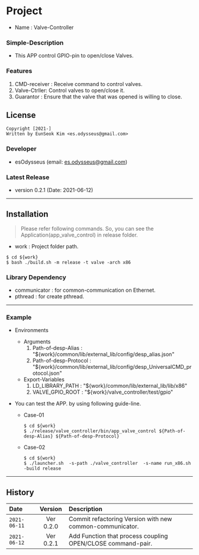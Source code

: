 # Project
- Name : Valve-Controller

### Simple-Description
- This APP control GPIO-pin to open/close Valves.

### Features
1. CMD-receiver : Receive command to control valves.
2. Valve-Ctrller: Control valves to open/close it.
3. Guarantor    : Ensure that the valve that was opened is willing to close.

## License
```
Copyright [2021-] 
Written by EunSeok Kim <es.odysseus@gmail.com>
```

### Developer
- esOdysseus (email: es.odysseus@gmail.com)

### Latest Release
- version 0.2.1 (Date: 2021-06-12)

---
## Installation
> Please refer following commands.
> So, you can see the Application(app_valve_control) in release folder.
   - work : Project folder path.

```shell
$ cd ${work}
$ bash ./build.sh -m release -t valve -arch x86
```
### Library Dependency
- communicator : for common-communication on Ethernet.
- pthread      : for create pthread.

---
### Example
- Environments
   - Arguments
      1. Path-of-desp-Alias      : "${work}/common/lib/external_lib/config/desp_alias.json"
      2. Path-of-desp-Protocol   : "${work}/common/lib/external_lib/config/desp_UniversalCMD_protocol.json"
   - Export-Variables
      1. LD_LIBRARY_PATH : "${work}/common/lib/external_lib/lib/x86"
      2. VALVE_GPIO_ROOT : "${work}/valve_controller/test/gpio"

- You can test the APP. by using following guide-line.
   - Case-01
      ```shell
      $ cd ${work}
      $ ./release/valve_controller/bin/app_valve_control ${Path-of-desp-Alias} ${Path-of-desp-Protocol}
      ```
   - Case-02
      ```shell
      $ cd ${work}
      $ ./launcher.sh  -s-path ./valve_controller  -s-name run_x86.sh -build release
      ```

---
## History
Date | Version | Description
:----|:----:|:----
`2021-06-11` | Ver 0.2.0 | Commit refactoring Version with new common-communicator.
`2021-06-12` | Ver 0.2.1 | Add Function that process coupling OPEN/CLOSE command-pair.
